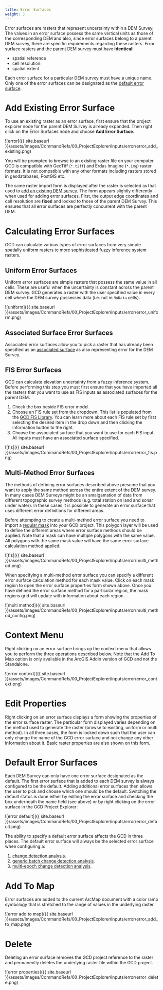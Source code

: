 ```yaml
---
title: Error Surfaces
weight: 3
---
```


Error surfaces are rasters that represent uncertainty within a DEM Survey. The values in an error surface possess the same vertical units as those of the corresponding DEM and also, since error surfaces belong to a parent DEM survey, there are specific requirements regarding these rasters. Error surface rasters and the parent DEM survey must have **identical**:

* spatial reference
* cell resolution
* spatial extent

Each error surface for a particular DEM survey must have a unique name. Only one of the error surfaces can be designated as the [default error surface](#default-error-surfaces).

# Add Existing Error Surface

To use an existing raster as an error surface, first ensure that the project explorer node for the parent DEM Survey is already expanded. Then right click on the Error Surfaces node and choose **Add Error Surface**.

![error]({{ site.baseurl }}/assets/images/CommandRefs/00_ProjectExplorer/inputs/error/error_add_existing.png)

You will be prompted to browse to an existing raster file on your computer. GCD is compatible with GeoTiff (`*.tiff`) and Erdas Imagine (`*.img`) raster formats. It is not compatible with any other formats including rasters stored in geodatabases, PostGIS etc. 

The same raster import form is displayed after the raster is selected as that used to [add an existing DEM survey](/Help/gcd-project-explorer/Inputs/dem-surveys.html#add-existing-dem-survey). The form appears slightly differently when used for adding error surfaces. First, the output edge coordinates and cell resolution are **fixed** and locked to those of the parent DEM Survey. This ensures that all error surfaces are perfectly concurrent with the parent DEM.

# Calculating Error Surfaces

GCD can calculate various types of error surfaces from very simple spatially uniform rasters to more sophisticated fuzzy inference system rasters.

## Uniform Error Surfaces

Uniform error surfaces are simple rasters that possess the same value in all cells. These are useful when the uncertainty is constant across the parent DEM survey. GCD generates a raster with the user specified value in every cell where the DEM survey possesses data (i.e. not in `NoData` cells).

![uniform]({{ site.baseurl }}/assets/images/CommandRefs/00_ProjectExplorer/inputs/error/error_uniform.png)

## Associated Surface Error Surfaces

Associated error surfaces allow you to pick a raster that has already been specified as an [associated surface]() as also representing error for the DEM Survey.

## FIS Error Surfaces

GCD can calculate elevation uncertainty from a fuzzy inference system. Before performing this step you must first ensure that you have imported all the rasters that you want to use as FIS inputs as associated surfaces for the parent DEM.

1. Check the box beside FIS error model.
2. Choose an FIS rule set from the dropdown. This list is populated from the [GCD FIS Library](). You can learn more about each FIS rule set by first selecting the desired item in the drop down and then clicking the information button to the right.
3. Choose the associated surface that you want to use for each FIS input. All inputs must have an associated surface specified.

![fis]({{ site.baseurl }}/assets/images/CommandRefs/00_ProjectExplorer/inputs/error/error_fis.png)

## Multi-Method Error Surfaces

The methods of defining error surfaces described above presume that you want to apply the same method across the entire extent of the DEM survey. In many cases DEM Surveys might be an amalgamation of data from different topographic survey methods (e.g. total station on land and sonar under water). In these cases it is possible to generate an error surface that uses different error definitions for different areas.

Before attempting to create a multi-method error surface you need to import a [regular mask]() into your GCD project. This polygon layer will be used to define the different areas where error surface methods should be applied. Note that a mask  can have multiple polygons with the same value. All polygons with the same mask value will have the same error surface calculation method applied.

![fis]({{ site.baseurl }}/assets/images/CommandRefs/00_ProjectExplorer/inputs/error/multi_method.png)

When specifying a multi-method error surface you can specify a different error surface calculation method for each mask value. Click on each mask region to open the error surface properties form shown above. Once you have defined the error surface method for a particular region, the mask regions grid will update with information about each region.

![multi method]({{ site.baseurl }}/assets/images/CommandRefs/00_ProjectExplorer/inputs/error/multi_method_config.png)

# Context Menu

Right clicking on an error surface brings up the context menu that allows you to perform the three operations described below. Note that the Add To Map option is only available in the ArcGIS Addin version of GCD and not the Standalone.

![error context]({{ site.baseurl }}/assets/images/CommandRefs/00_ProjectExplorer/inputs/error/error_context.png)

# Edit Properties

Right clicking on an error surface displays a form showing the properties of the error surface raster. The particular form displayed varies depending on the method used to generate the raster (browse to existing, uniform or multi method). In all three cases, the form is locked down such that the user can only change the name of the GCD error surface and not change any other information about it. Basic raster properties are also shown on this form.

# Default Error Surfaces

Each DEM Survey can only have one error surface designated as the default. The first error surface that is added to each DEM survey is always configured to be the default. Adding additional error surfaces then allows the user to pick and choose which one should be the default. Switching the default status is done either by editing the error surface and checking the box underneath the name field (see above) or by right clicking on the error surface in the GCD Project Explorer:

![error default]({{ site.baseurl }}/assets/images/CommandRefs/00_ProjectExplorer/inputs/error/error_default.png)

The ability to specify a default error surface affects the GCD in three places. The default error surface will always be the selected error surface when configuring a:

1. [change detection analysis]().
2. [generic batch change detection analysis]().
3. [multi-epoch change detection analysis]().

# Add To Map

Error surfaces are added to the current ArcMap document with a color ramp symbology that is stretched to the range of values in the underlying raster.

![error add to map]({{ site.baseurl }}/assets/images/CommandRefs/00_ProjectExplorer/inputs/error/error_add_to_map.png)

# Delete

Deleting an error surface removes the GCD project reference to the raster and permanently deletes the underlying raster file within the GCD project.

![error properties]({{ site.baseurl }}/assets/images/CommandRefs/00_ProjectExplorer/inputs/error/error_delete.png)